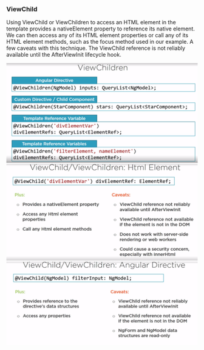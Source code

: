 ### ViewChild

Using ViewChild or ViewChildren to access an HTML element in the template provides a nativeElement property to reference its native element. We can then access any of its HTML element properties or call any of its HTML element methods, such as the focus method used in our example. A few caveats with this technique. The ViewChild reference is not reliably available until the AfterViewInit lifecycle hook.

![Details](viewChildren.png)
![](2.viewChildren.png)
![](3.viewChildren.png)

